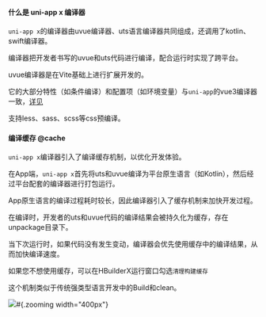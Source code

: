 #### 什么是 uni-app x 编译器

`uni-app x`的编译器由uvue编译器、uts语言编译器共同组成，还调用了kotlin、swift编译器。

编译器把开发者书写的uvue和uts代码进行编译，配合运行时实现了跨平台。

uvue编译器是在Vite基础上进行扩展开发的。

它的大部分特性（如条件编译）和配置项（如环境变量）与`uni-app`的vue3编译器一致，[详见](https://uniapp.dcloud.net.cn/tutorial/compiler.html)

支持less、sass、scss等css预编译。

#### 编译缓存 @cache

`uni-app x`编译器引入了编译缓存机制，以优化开发体验。

在App端，`uni-app x`首先将uts和uvue编译为平台原生语言（如Kotlin），然后经过平台配套的编译器进行打包运行。

App原生语言的编译过程耗时较长，因此编译器引入了缓存机制来加快开发过程。

在编译时，开发者的uts和uvue代码的编译结果会被持久化为缓存，存在unpackage目录下。

当下次运行时，如果代码没有发生变动，编译器会优先使用缓存中的编译结果，从而加快编译速度。

如果您不想使用缓存，可以在HBuilderX运行窗口勾选`清理构建缓存`

这个机制类似于传统强类型语言开发中的Build和clean。

![](https://qiniu-web-assets.dcloud.net.cn/unidoc/zh/uni-app-x/clean-up-the-build-cache.jpg)#{.zooming width="400px"}

